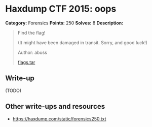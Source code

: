 # Haxdump CTF 2015: oops

**Category:** Forensics
**Points:** 250
**Solves:** 8
**Description:**

> Find the flag!
> 
> 
> (It might have been damaged in transit. Sorry, and good luck!)
> 
> 
> Author: abuss
> 
> 
> [flags.tar](./flags.tar)


## Write-up

(TODO)

## Other write-ups and resources

* <https://haxdump.com/static/forensics250.txt>
